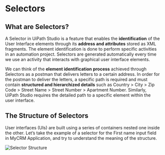 # Selectors
## What are Selectors?
A Selector in UiPath Studio is a feature that enables the **identification** of the User Interface elements through its **address and attributes** stored as XML fragments. The element identification is done to perform specific activities in an automation project. Selectors are generated automatically every time we use an activity that interacts with graphical user interface elements.

We can think of the **element identification process** achieved through Selectors as a postman that delivers letters to a certain address. In order for the postman to deliver the letters, a specific path is required and must contain **structured and hierarchized details** such as Country > City > Zip Code > Street Name > Street Number > Apartment Number. Similarly, UiPath Studio requires the detailed path to a specific element within the user interface.

## The Structure of Selectors
User interfaces (UIs) are built using a series of containers nested one inside the other. Let’s take the example of a selector for the First name input field in MyCRM Application, and try to understand the meaning of the structure.

![Selector Structure](https://html.cdn.contentraven.com/crcloud/crscorm/uploads/uipath_lms_11218/encryptedfile/151139/v4.0/scormcontent/assets/Ckwm6E49rTsaa_vG_ggIDmh7P1RvAu1Zj.png "Selector Structure")